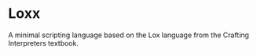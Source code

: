 # Loxx

A minimal scripting language based on the Lox language from the Crafting Interpreters textbook.
